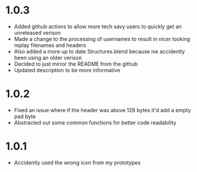# 1.0.3
- Added github actions to allow more tech savy users to quickly get an unreleased verison
- Made a change to the processing of usernames to result in nicer looking replay filenames and headers
- Also added a more up to date Structures.blend because ive accidently been using an older verison
- Decided to just mirror the README from the github 
- Updated description to be more informative

# 1.0.2
- Fixed an issue where if the header was above 128 bytes it'd add a empty pad byte
- Abstracted out some common functions for better code readability

# 1.0.1
- Accidently used the wrong icon from my prototypes
